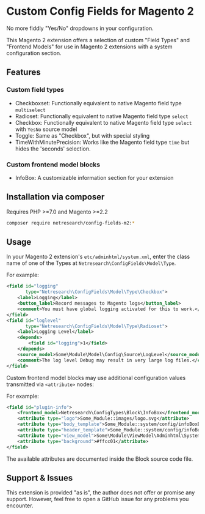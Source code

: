# Custom Config Fields for Magento 2

No more fiddly "Yes/No" dropdowns in your configuration.

This Magento 2 extension offers a selection of custom "Field Types" and "Frontend Models"
for use in Magento 2 extensions with a system configuration section.

## Features

### Custom field types

- Checkboxset: Functionally equivalent to native Magento field type `multiselect`
- Radioset: Functionally equivalent to native Magento field type `select`
- Checkbox: Functionally equivalent to native Magento field type `select` with `YesNo` source model
- Toggle: Same as "Checkbox", but with special styling
- TimeWithMinutePrecision: Works like the Magento field type `time` but hides the 'seconds' selection.

### Custom frontend model blocks

- InfoBox: A customizable information section for your extension

## Installation via composer

Requires PHP >=7.0 and Magento >=2.2

```bash
composer require netresearch/config-fields-m2:*
```

## Usage

In your Magento 2 extension's `etc/adminhtml/system.xml`, enter the class name of one
of the Types at `Netresearch\ConfigFields\Model\Type`.

For example:

```xml
<field id="logging"
       type="Netresearch\ConfigFields\Model\Type\Checkbox">
    <label>Logging</label>
    <button_label>Record messages to Magento logs</button_label>
    <comment>You must have global logging activated for this to work.</comment>
</field>
<field id="loglevel" 
       type="Netresearch\ConfigFields\Model\Type\Radioset">
    <label>Logging Level</label>
    <depends>
        <field id="logging">1</field>
    </depends>
    <source_model>Some\Module\Model\Config\Source\LogLevel</source_model>
    <comment>The log level Debug may result in very large log files.</comment>
</field>
```

Custom frontend model blocks may use additional configuration values transmitted via `<attribute>` nodes:

For example:

```xml
<field id="plugin-info">
    <frontend_model>Netresearch\ConfigTypes\Block\InfoBox</frontend_model>
    <attribute type="logo">Some_Module::images/logo.svg</attribute>
    <attribute type="body_template">Some_Module::system/config/infoBoxBody.phtml</attribute>
    <attribute type="header_template">Some_Module::system/config/infoBoxHeader.phtml</attribute>
    <attribute type="view_model">Some\Module\ViewModel\Adminhtml\System\InfoBox</attribute>
    <attribute type="background">#ffcc01</attribute>
</field>
```

The available attributes are documented inside the Block source code file.

## Support & Issues

This extension is provided "as is", the author does not offer or promise any support.
However, feel free to open a GitHub issue for any problems you encounter.
